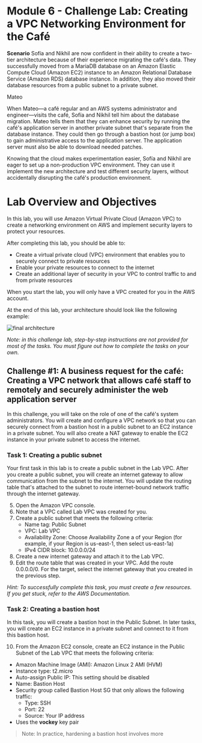 # Module 6 - Challenge Lab: Creating a VPC Networking Environment for the Café
**Scenario**
Sofía and Nikhil are now confident in their ability to create a two-tier architecture because of their experience migrating the café's data. They successfully moved from a MariaDB database on an Amazon Elastic Compute Cloud (Amazon EC2) instance to an Amazon Relational Database Service (Amazon RDS) database instance. In addition, they also moved their database resources from a public subnet to a private subnet.

Mateo

When Mateo—a café regular and an AWS systems administrator and engineer—visits the café, Sofía and Nikhil tell him about the database migration. Mateo tells them that they can enhance security by running the café's application server in another private subnet that's separate from the database instance. They could then go through a bastion host (or jump box) to gain administrative access to the application server. The application server must also be able to download needed patches.

Knowing that the cloud makes experimentation easier, Sofía and Nikhil are eager to set up a non-production VPC environment. They can use it implement the new architecture and test different security layers, without accidentally disrupting the café's production environment.

# Lab Overview and Objectives

In this lab, you will use Amazon Virtual Private Cloud (Amazon VPC) to create a networking environment on AWS and implement security layers to protect your resources.

After completing this lab, you should be able to:

- Create a virtual private cloud (VPC) environment that enables you to securely connect to private resources
- Enable your private resources to connect to the internet
- Create an additional layer of security in your VPC to control traffic to and from private resources

When you start the lab, you will only have a VPC created for you in the AWS account.

At the end of this lab, your architecture should look like the following example:

![final architecture](./final-architecture.png)

_Note: in this challenge lab, step-by-step instructions are not provided for most of the tasks. You must figure out how to complete the tasks on your own._

## Challenge #1: A business request for the café: Creating a VPC network that allows café staff to remotely and securely administer the web application server 

In this challenge, you will take on the role of one of the café's system administrators. You will create and configure a VPC network so that you can securely connect from a bastion host in a public subnet to an EC2 instance in a private subnet. You will also create a NAT gateway to enable the EC2 instance in your private subnet to access the internet.

### Task 1: Creating a public subnet

Your first task in this lab is to create a public subnet in the Lab VPC. After you create a public subnet, you will create an internet gateway to allow communication from the subnet to the internet. You will update the routing table that's attached to the subnet to route internet-bound network traffic through the internet gateway.

5. Open the Amazon VPC console.
6. Note that a VPC called Lab VPC was created for you.
7. Create a public subnet that meets the following criteria:
   - Name tag: Public Subnet
   - VPC: Lab VPC
   - Availability Zone: Choose Availability Zone a of your Region (for example, if your Region is us-east-1, then select us-east-1a)
   - IPv4 CIDR block: 10.0.0.0/24
8. Create a new internet gateway and attach it to the Lab VPC.
9. Edit the route table that was created in your VPC. Add the route 0.0.0.0/0. For the target, select the internet gateway that you created in the previous step.

_Hint: To successfully complete this task, you must create a few resources. If you get stuck, refer to the AWS Documentation._

### Task 2: Creating a bastion host

In this task, you will create a bastion host in the Public Subnet. In later tasks, you will create an EC2 instance in a private subnet and connect to it from this bastion host.

10. From the Amazon EC2 console, create an EC2 instance in the Public Subnet of the Lab VPC that meets the following criteria:
   - Amazon Machine Image (AMI): Amazon Linux 2 AMI (HVM)
   - Instance type: t2.micro
   - Auto-assign Public IP: This setting should be disabled
   - Name: Bastion Host
   - Security group called Bastion Host SG that only allows the following traffic:
     - Type: SSH
     - Port: 22
     - Source: Your IP address
   - Uses the **vockey** key pair
    
> Note: In practice, hardening a bastion host involves more
